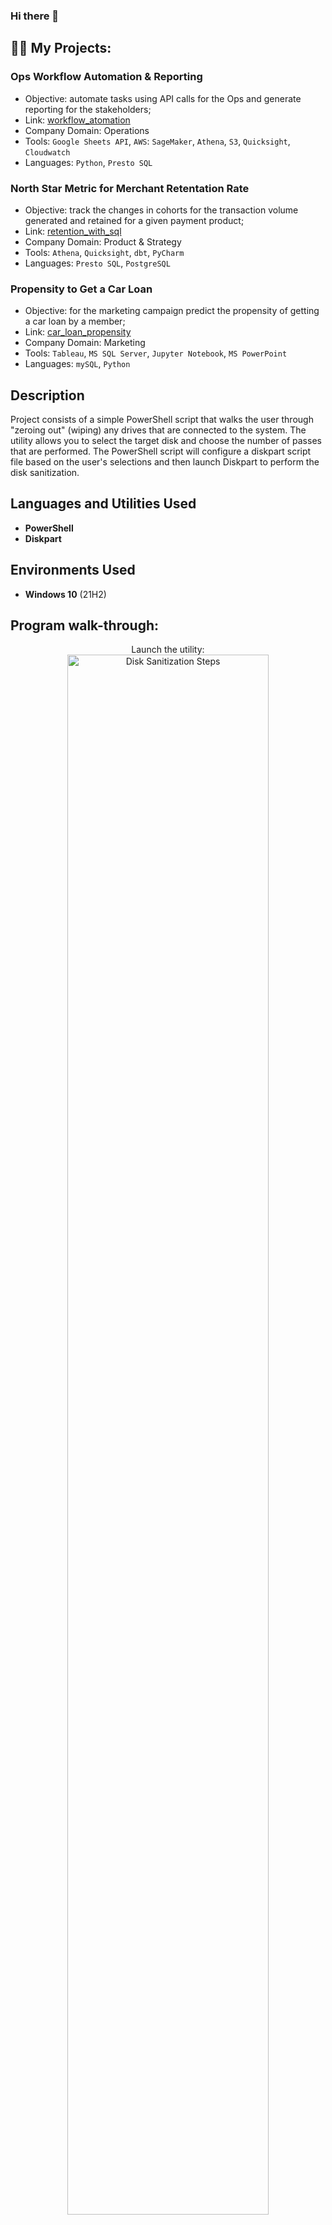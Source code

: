 ### Hi there 👋

<h2>👨‍💻 My Projects:</h2>

<h3>Ops Workflow Automation & Reporting</h3>

- Objective: automate tasks using API calls for the Ops and generate reporting for the stakeholders;
- Link: [workflow_atomation](https://github.com/dymytryo/workflow_automation/blob/055340a9bddae6d441f0ba12b8cabcec9244225f/README.md)
- Company Domain: Operations
- Tools: `Google Sheets API`, `AWS`: `SageMaker`, `Athena`, `S3`, `Quicksight`, `Cloudwatch` 
- Languages: `Python`, `Presto SQL`</b>

<h3>North Star Metric for Merchant Retentation Rate</h3>

- Objective: track the changes in cohorts for the transaction volume generated and retained for a given payment product;
- Link: [retention_with_sql](https://github.com/dymytryo/retention_with_sql/blob/5a310c8686ba6201d8626c68ada89ff30db32607/README.md)
- Company Domain: Product & Strategy  
- Tools: `Athena`, `Quicksight`, `dbt`, `PyCharm`
- Languages: `Presto SQL`, `PostgreSQL`


<h3>Propensity to Get a Car Loan</h3>

- Objective: for the marketing campaign predict the propensity of getting a car loan by a member;
- Link: [car_loan_propensity](https://github.com/dymytryo/car_loan_propensity/blob/20ba1a1f697d1fe8e4226f09ba3a56aa133333a2/README.md)
- Company Domain: Marketing  
- Tools: `Tableau`, `MS SQL Server`, `Jupyter Notebook`, `MS PowerPoint`
- Languages: `mySQL`, `Python`


<h2>Description</h2>
Project consists of a simple PowerShell script that walks the user through "zeroing out" (wiping) any drives that are connected to the system. The utility allows you to select the target disk and choose the number of passes that are performed. The PowerShell script will configure a diskpart script file based on the user's selections and then launch Diskpart to perform the disk sanitization.
<br />


<h2>Languages and Utilities Used</h2>

- <b>PowerShell</b> 
- <b>Diskpart</b>

<h2>Environments Used </h2>

- <b>Windows 10</b> (21H2)

<h2>Program walk-through:</h2>

<p align="center">
Launch the utility: <br/>
<img src="https://i.imgur.com/62TgaWL.png" height="80%" width="80%" alt="Disk Sanitization Steps"/>
<br />
<br />
Select the disk:  <br/>
<img src="https://i.imgur.com/tcTyMUE.png" height="80%" width="80%" alt="Disk Sanitization Steps"/>
<br />
<br />
Enter the number of passes: <br/>
<img src="https://i.imgur.com/nCIbXbg.png" height="80%" width="80%" alt="Disk Sanitization Steps"/>
<br />
<br />
Confirm your selection:  <br/>
